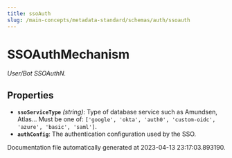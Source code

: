 ```yaml
---
title: ssoAuth
slug: /main-concepts/metadata-standard/schemas/auth/ssoauth
---
```


# SSOAuthMechanism

*User/Bot SSOAuthN.*

## Properties

- **`ssoServiceType`** *(string)*: Type of database service such as Amundsen, Atlas... Must be one of: `['google', 'okta', 'auth0', 'custom-oidc', 'azure', 'basic', 'saml']`.
- **`authConfig`**: The authentication configuration used by the SSO.


Documentation file automatically generated at 2023-04-13 23:17:03.893190.
